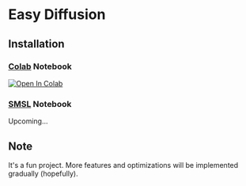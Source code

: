 # Easy Diffusion

## Installation

### [Colab](https://colab.research.google.com) Notebook
[![Open In Colab](https://colab.research.google.com/assets/colab-badge.svg)](https://colab.research.google.com/github/gh-aam/easy-diffusion/blob/main/notebooks/easy_diffusion_colab.ipynb)

### [SMSL](https://studiolab.sagemaker.aws) Notebook
Upcoming...

## Note
It's a fun project. More features and optimizations will be implemented gradually (hopefully).
